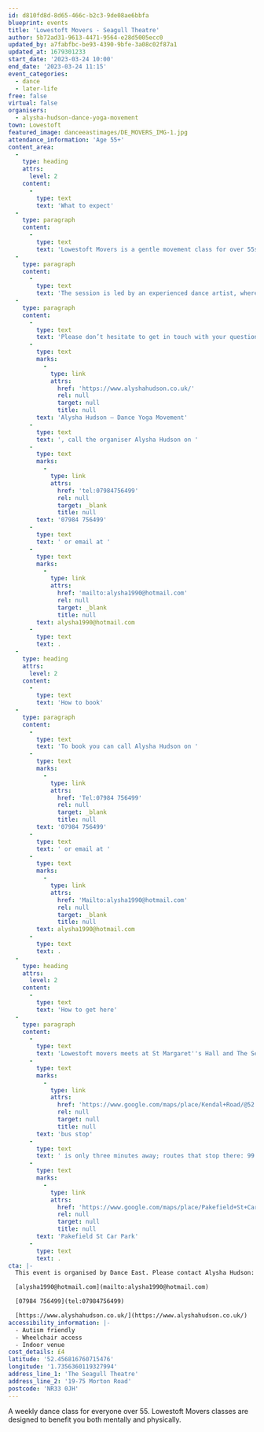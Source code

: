 ```yaml
---
id: d810fd8d-8d65-466c-b2c3-9de08ae6bbfa
blueprint: events
title: 'Lowestoft Movers - Seagull Theatre'
author: 5b72ad31-9613-4471-9564-e28d5005ecc0
updated_by: a7fabfbc-be93-4390-9bfe-3a08c02f87a1
updated_at: 1679301233
start_date: '2023-03-24 10:00'
end_date: '2023-03-24 11:15'
event_categories:
  - dance
  - later-life
free: false
virtual: false
organisers:
  - alysha-hudson-dance-yoga-movement
town: Lowestoft
featured_image: danceeastimages/DE_MOVERS_IMG-1.jpg
attendance_information: 'Age 55+'
content_area:
  -
    type: heading
    attrs:
      level: 2
    content:
      -
        type: text
        text: 'What to expect'
  -
    type: paragraph
    content:
      -
        type: text
        text: 'Lowestoft Movers is a gentle movement class for over 55s, held every Friday at 10am - 11:15am at The Seagull Theatre. '
  -
    type: paragraph
    content:
      -
        type: text
        text: 'The session is led by an experienced dance artist, where you will explore a range of taught and improvisational exercises to get your body moving, have a chance to socialise, and most importantly have fun! Tea and biscuits are also included! '
  -
    type: paragraph
    content:
      -
        type: text
        text: 'Please don’t hesitate to get in touch with your questions or concerns. You can visit the website '
      -
        type: text
        marks:
          -
            type: link
            attrs:
              href: 'https://www.alyshahudson.co.uk/'
              rel: null
              target: null
              title: null
        text: 'Alysha Hudson – Dance Yoga Movement'
      -
        type: text
        text: ', call the organiser Alysha Hudson on '
      -
        type: text
        marks:
          -
            type: link
            attrs:
              href: 'tel:07984756499'
              rel: null
              target: _blank
              title: null
        text: '07984 756499'
      -
        type: text
        text: ' or email at '
      -
        type: text
        marks:
          -
            type: link
            attrs:
              href: 'mailto:alysha1990@hotmail.com'
              rel: null
              target: _blank
              title: null
        text: alysha1990@hotmail.com
      -
        type: text
        text: .
  -
    type: heading
    attrs:
      level: 2
    content:
      -
        type: text
        text: 'How to book'
  -
    type: paragraph
    content:
      -
        type: text
        text: 'To book you can call Alysha Hudson on '
      -
        type: text
        marks:
          -
            type: link
            attrs:
              href: 'Tel:07984 756499'
              rel: null
              target: _blank
              title: null
        text: '07984 756499'
      -
        type: text
        text: ' or email at '
      -
        type: text
        marks:
          -
            type: link
            attrs:
              href: 'Mailto:alysha1990@hotmail.com'
              rel: null
              target: _blank
              title: null
        text: alysha1990@hotmail.com
      -
        type: text
        text: .
  -
    type: heading
    attrs:
      level: 2
    content:
      -
        type: text
        text: 'How to get here'
  -
    type: paragraph
    content:
      -
        type: text
        text: 'Lowestoft movers meets at St Margaret''s Hall and The Seagull Theatre in Lowestoft. The Seagull is located minutes away from the Pakefield Beach. The nearest '
      -
        type: text
        marks:
          -
            type: link
            attrs:
              href: 'https://www.google.com/maps/place/Kendal+Road/@52.4576983,1.7353206,19.01z/data=!4m23!1m16!4m15!1m6!1m2!1s0x47da1a4971b973c9:0x2c84b33fec5a721b!2sKendal+Road,+Lowestoft+NR33+0PD!2m2!1d1.7355958!2d52.4583896!1m6!1m2!1s0x47da1a4994894eb3:0x507aba8852d97178!2sThe+Seagull,+19-75+Morton+Rd,+Pakefield,+Lowestoft+NR33+0JH!2m2!1d1.7356033!2d52.4566925!3e2!3m5!1s0x47da1a497726cb69:0xa3de9b97c36f9552!8m2!3d52.458103!4d1.735413!16s%2Fg%2F1q67ckbl6'
              rel: null
              target: null
              title: null
        text: 'bus stop'
      -
        type: text
        text: ' is only three minutes away; routes that stop there: 99 Coastal Clipper, X2 Coastlink, 902 and X21 Coastlink. The closest parking is '
      -
        type: text
        marks:
          -
            type: link
            attrs:
              href: 'https://www.google.com/maps/place/Pakefield+St+Car+Park/@52.4572396,1.7325911,17.25z/data=!4m23!1m16!4m15!1m6!1m2!1s0x47da1a4971b973c9:0x2c84b33fec5a721b!2sKendal+Road,+Lowestoft+NR33+0PD!2m2!1d1.7355958!2d52.4583896!1m6!1m2!1s0x47da1a4994894eb3:0x507aba8852d97178!2sThe+Seagull,+19-75+Morton+Rd,+Pakefield,+Lowestoft+NR33+0JH!2m2!1d1.7356033!2d52.4566925!3e2!3m5!1s0x47da1b5e1c31d843:0x69c464699df856ce!8m2!3d52.4557954!4d1.7376769!16s%2Fg%2F11frs3mqjx'
              rel: null
              target: null
              title: null
        text: 'Pakefield St Car Park'
      -
        type: text
        text: .
cta: |-
  This event is organised by Dance East. Please contact Alysha Hudson:

  [alysha1990@hotmail.com](mailto:alysha1990@hotmail.com)

  [07984 756499](tel:07984756499)

  [https://www.alyshahudson.co.uk/](https://www.alyshahudson.co.uk/)
accessibility_information: |-
  - Autism friendly
  - Wheelchair access
  - Indoor venue
cost_details: £4
latitude: '52.456816760715476'
longitude: '1.7356360119327994'
address_line_1: 'The Seagull Theatre'
address_line_2: '19-75 Morton Road'
postcode: 'NR33 0JH'
---
```

A weekly dance class for everyone over 55. Lowestoft Movers classes are designed to benefit you both mentally and physically.